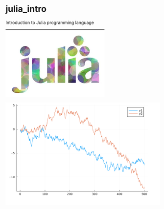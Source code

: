 # julia_intro

Introduction to Julia programming language

![Screenshot](julia.png)

![Screenshot](julia_plot.png)
